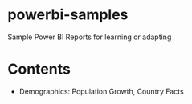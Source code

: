 # powerbi-samples
Sample Power BI Reports for learning or adapting
# Contents
- Demographics: Population Growth, Country Facts
